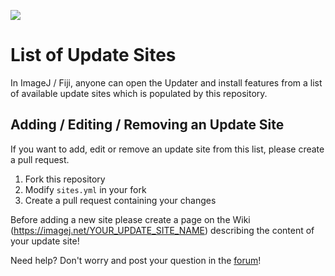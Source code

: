 [![](https://github.com/imagej/list-of-update-sites/actions/workflows/build-main.yml/badge.svg)](https://github.com/imagej/list-of-update-sites/actions/workflows/build-main.yml)

# List of Update Sites

In ImageJ / Fiji, anyone can open the Updater and install features from a list of available update sites which is populated by this repository.

## Adding / Editing / Removing an Update Site
If you want to add, edit or remove an update site from this list, please create a pull request.

1. Fork this repository
2. Modify `sites.yml` in your fork
3. Create a pull request containing your changes

Before adding a new site please create a page on the Wiki (https://imagej.net/YOUR_UPDATE_SITE_NAME) describing the content of your update site!

Need help? Don't worry and post your question in the [forum](https://forum.image.sc/)!
